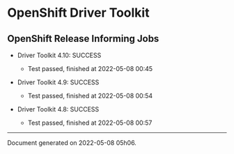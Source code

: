 
OpenShift Driver Toolkit
========================

OpenShift Release Informing Jobs
--------------------------------



* Driver Toolkit 4.10: SUCCESS
  - Test passed, finished at 2022-05-08 00:45








* Driver Toolkit 4.9: SUCCESS
  - Test passed, finished at 2022-05-08 00:54








* Driver Toolkit 4.8: SUCCESS
  - Test passed, finished at 2022-05-08 00:57






---
Document generated on 2022-05-08 05h06.
